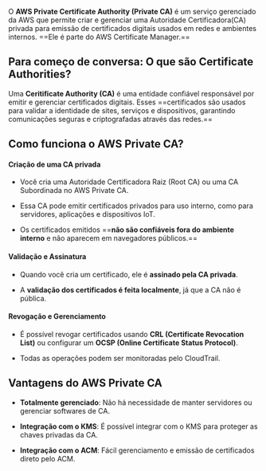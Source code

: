 O **AWS Private Certificate Authority (Private CA)** é um serviço gerenciado da AWS que permite criar e gerenciar uma Autoridade Certificadora(CA) privada para emissão de certificados digitais usados em redes e ambientes internos. ==Ele é parte do AWS Certificate Manager.==

## Para começo de conversa: O que são Certificate Authorities?
Uma **Ceritificate Authority (CA)** é uma entidade confiável responsável por emitir e gerenciar certificados digitais. Esses ==certificados são usados para validar a identidade de sites, serviços e dispositivos, garantindo comunicações seguras e criptografadas através das redes.==

## Como funciona o AWS Private CA?

#### Criação de uma CA privada
- Você cria uma Autoridade Certificadora Raiz (Root CA) ou uma CA Subordinada no AWS Private CA.

- Essa CA pode emitir certificados privados para uso interno, como para servidores, aplicações e dispositivos IoT.

- Os certificados emitidos ==**não são confiáveis fora do ambiente interno** e não aparecem em navegadores públicos.==

#### Validação e Assinatura
- Quando você cria um certificado, ele é **assinado pela CA privada**.

- A **validação dos certificados é feita localmente**, já que a CA não é pública.

#### Revogação e Gerenciamento
- É possível revogar certificados usando **CRL (Certificate Revocation List)** ou configurar um **OCSP (Online Certificate Status Protocol)**.

- Todas as operações podem ser monitoradas pelo CloudTrail.

## Vantagens do AWS Private CA

- **Totalmente gerenciado**: Não há necessidade de manter servidores ou gerenciar softwares de CA.

- **Integração com o KMS**: É possível integrar com o KMS para proteger as chaves privadas da CA.

- **Integração com o ACM**: Fácil gerenciamento e emissão de certificados direto pelo ACM.